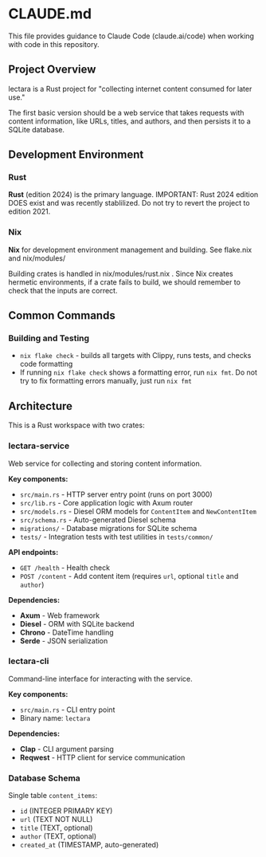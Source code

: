 # CLAUDE.md

This file provides guidance to Claude Code (claude.ai/code) when working with code in this repository.

## Project Overview

lectara is a Rust project for "collecting internet content consumed for later use." 

The first basic version should be a web service that takes requests with content information,
like URLs, titles, and authors, and then persists it to a SQLite database.

## Development Environment

### Rust

**Rust** (edition 2024) is the primary language. 
IMPORTANT: Rust 2024 edition DOES exist and was recently stablilized. 
Do not try to revert the project to edition 2021.

### Nix

**Nix** for development environment management and building. See flake.nix and nix/modules/

Building crates is handled in nix/modules/rust.nix . 
Since Nix creates hermetic environments, if a crate fails to build, we should remember to check that 
the inputs are correct.

## Common Commands

### Building and Testing
- `nix flake check` - builds all targets with Clippy, runs tests, and checks code formatting
- If running `nix flake check` shows a formatting error, run `nix fmt`. Do not try to fix formatting errors manually, just run `nix fmt`

## Architecture

This is a Rust workspace with two crates:

### lectara-service
Web service for collecting and storing content information.

**Key components:**
- `src/main.rs` - HTTP server entry point (runs on port 3000)
- `src/lib.rs` - Core application logic with Axum router
- `src/models.rs` - Diesel ORM models for `ContentItem` and `NewContentItem`
- `src/schema.rs` - Auto-generated Diesel schema
- `migrations/` - Database migrations for SQLite schema
- `tests/` - Integration tests with test utilities in `tests/common/`

**API endpoints:**
- `GET /health` - Health check
- `POST /content` - Add content item (requires `url`, optional `title` and `author`)

**Dependencies:**
- **Axum** - Web framework
- **Diesel** - ORM with SQLite backend
- **Chrono** - DateTime handling
- **Serde** - JSON serialization

### lectara-cli
Command-line interface for interacting with the service.

**Key components:**
- `src/main.rs` - CLI entry point
- Binary name: `lectara`

**Dependencies:**
- **Clap** - CLI argument parsing
- **Reqwest** - HTTP client for service communication

### Database Schema
Single table `content_items`:
- `id` (INTEGER PRIMARY KEY)
- `url` (TEXT NOT NULL)
- `title` (TEXT, optional)
- `author` (TEXT, optional)
- `created_at` (TIMESTAMP, auto-generated)